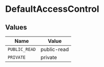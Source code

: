 # DefaultAccessControl


## Values

| Name          | Value         |
| ------------- | ------------- |
| `PUBLIC_READ` | public-read   |
| `PRIVATE`     | private       |